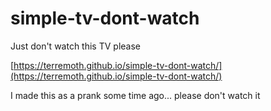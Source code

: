 # simple-tv-dont-watch
Just don't watch this TV please

[https://terremoth.github.io/simple-tv-dont-watch/](https://terremoth.github.io/simple-tv-dont-watch/)

I made this as a prank some time ago... please don't watch it
